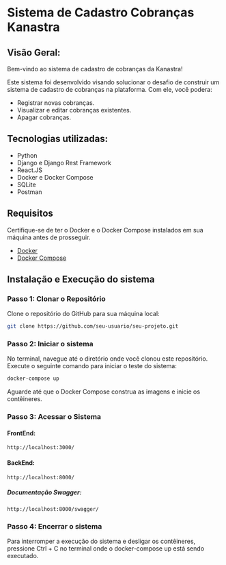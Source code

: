 # Sistema de Cadastro Cobranças Kanastra

## Visão Geral:
Bem-vindo ao sistema de cadastro de cobranças da Kanastra!

Este sistema foi desenvolvido visando solucionar o desafio de construir um sistema de cadastro de cobranças na plataforma. Com ele, você podera:

- Registrar novas cobranças.
- Visualizar e editar cobranças existentes.
- Apagar cobranças.

## Tecnologias utilizadas:

- Python
- Django e Django Rest Framework
- React.JS
- Docker e Docker Compose
- SQLite
- Postman

## Requisitos
Certifique-se de ter o Docker e o Docker Compose instalados em sua máquina antes de prosseguir.

- [Docker](https://docs.docker.com/get-docker/)
- [Docker Compose](https://docs.docker.com/compose/install/)

## Instalação e Execução do sistema

### Passo 1: Clonar o Repositório
Clone o repositório do GitHub para sua máquina local:

```bash
git clone https://github.com/seu-usuario/seu-projeto.git
```

### Passo 2: Iniciar o sistema
No terminal, navegue até o diretório onde você clonou este repositório.
Execute o seguinte comando para iniciar o teste do sistema:

```bash
docker-compose up
```

Aguarde até que o Docker Compose construa as imagens e inicie os contêineres.

### Passo 3: Acessar o Sistema

#### FrontEnd:

    http://localhost:3000/

#### BackEnd:
  
    http://localhost:8000/
    
##### Documentação Swagger:

    http://localhost:8000/swagger/

### Passo 4: Encerrar o sistema
Para interromper a execução do sistema e desligar os contêineres, pressione Ctrl + C no terminal onde o docker-compose up está sendo executado.